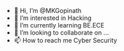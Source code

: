 - 👋 Hi, I’m @MKGopinath
- 👀 I’m interested in Hacking
- 🌱 I’m currently learning BE.ECE
- 💞️ I’m looking to collaborate on ...
- 📫 How to reach me Cyber Security

<!---
MKGopinath/MKGopinath is a ✨ special ✨ repository because its `README.md` (this file) appears on your GitHub profile.
You can click the Preview link to take a look at your changes.
--->
